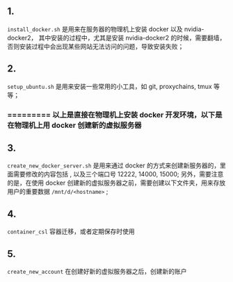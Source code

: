 ## 1.
`install_docker.sh` 是用来在服务器的物理机上安装 docker 以及 nvidia-docker2，
其中安装的过程中，尤其是安装 nvidia-docker2 的时候，需要翻墙，否则安装过程中会出现某些网站无法访问的问题，导致安装失败；
## 2. 
`setup_ubuntu.sh` 是用来安装一些常用的小工具，如 git, proxychains, tmux 等等；

### ========= 以上是直接在物理机上安装 docker 开发环境，以下是在物理机上用 docker 创建新的虚拟服务器
## 3. 
`create_new_docker_server.sh` 是用来通过 docker 的方式来创建新服务器的，里面需要修改的内容包括 <username>, 以及三个端口号 12222, 14000, 15000;
另外，需要注意的是，在使用 docker 创建新的虚拟服务器之前，需要创建以下文件夹，用来存放用户的重要数据 `/mnt/d/<hostname>` ;
## 4.
`container_csl` 容器迁移，或者定期保存时使用
## 5. 
`create_new_account` 在创建好新的虚拟服务器之后，创建新的账户